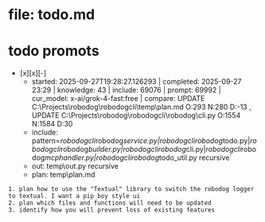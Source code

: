 # file: todo.md


# todo  promots
- [x][x][-] 
  - started: 2025-09-27T19:28:27.126293 | completed: 2025-09-27 23:29 | knowledge: 43 | include: 69076 | prompt: 69992 | cur_model: x-ai/grok-4-fast:free | compare: UPDATE C:\Projects\robodog\robodogcli\temp\plan.md O:293 N:280 D:-13 , UPDATE C:\Projects\robodog\robodogcli\robodog\cli.py O:1554 N:1584 D:30 
  - include: pattern=*robodogcli*robodog*service.py|*robodogcli*robodog*todo.py|*robodogcli*robodog*builder.py|*robodogcli*robodog*cli.py|*robodogcli*robodog*mcphandler.py|*robodogcli*robodog*todo_util.py    recursive`
  - out: temp\out.py recursive
  - plan: temp\plan.md
```knowledge
1. plan how to use the "Textual" library to switch the robodog logger to textual. I want a pip boy style ui
2. plan which files and functions will need to be updated
3. identify how you will prevent loss of existing features

```